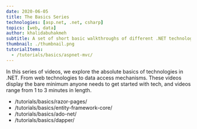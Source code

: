 ```yaml
---
date: 2020-06-05
title: The Basics Series
technologies: [asp.net, .net, csharp]
topics: [web, data]
author: khalidabuhakmeh
subtitle: A set of short basic walkthroughs of different .NET technologies
thumbnail: ./thumbnail.png
tutorialItems:
  - /tutorials/basics/aspnet-mvc/
---
```


In this series of videos, we explore the absolute basics of technologies in .NET. From web technologies to data access mechanisms. These videos display the bare minimum anyone needs to get started with tech, and videos range from 1 to 3 minutes in length.

- /tutorials/basics/razor-pages/
- /tutorials/basics/entity-framework-core/
- /tutorials/basics/ado-net/
- /tutorials/basics/dapper/